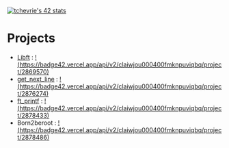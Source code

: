 [![tchevrie's 42 stats](https://badge42.vercel.app/api/v2/claiwjou000400fmknpuviqbq/stats?cursusId=21&coalitionId=46)](https://github.com/JaeSeoKim/badge42)

# Projects

- [Libft](https://github.com/titouanck/42-Libft) : 
[!(https://badge42.vercel.app/api/v2/claiwjou000400fmknpuviqbq/project/2869570)](https://github.com/JaeSeoKim/badge42)
- [get_next_line](https://github.com/titouanck/42-get_next_line) : 
[!(https://badge42.vercel.app/api/v2/claiwjou000400fmknpuviqbq/project/2876274)](https://github.com/JaeSeoKim/badge42)
- [ft_printf](https://github.com/titouanck/42-ft_printf) : 
[!(https://badge42.vercel.app/api/v2/claiwjou000400fmknpuviqbq/project/2878433)](https://github.com/JaeSeoKim/badge42)
- Born2beroot : 
[!(https://badge42.vercel.app/api/v2/claiwjou000400fmknpuviqbq/project/2878486)](https://github.com/JaeSeoKim/badge42)
